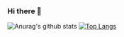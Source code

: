 ### Hi there 👋

<!--
**pedroceciliocn/pedroceciliocn** is a ✨ _special_ ✨ repository because its `README.md` (this file) appears on your GitHub profile.

Here are some ideas to get you started:

- 🔭 I’m currently working on ...
- 🌱 I’m currently learning ...
- 👯 I’m looking to collaborate on ...
- 🤔 I’m looking for help with ...
- 💬 Ask me about ...
- 📫 How to reach me: ...
- 😄 Pronouns: ...
- ⚡ Fun fact: ...
-->
![Anurag's github stats](https://github-readme-stats.vercel.app/api?username=pedroceciliocn&count_private=true)
[![Top Langs](https://github-readme-stats.vercel.app/api/top-langs/?username=pedroceciliocn)](https://github.com/anuraghazra/github-readme-stats)
